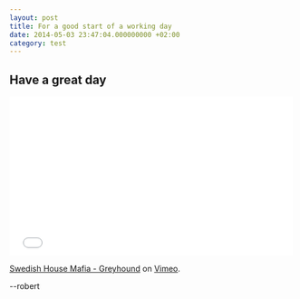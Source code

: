 ```yaml
---
layout: post
title: For a good start of a working day
date: 2014-05-03 23:47:04.000000000 +02:00
category: test
---
```

## Have a great day

<iframe src="//player.vimeo.com/video/126929963" width="500" height="281" frameborder="0" webkitallowfullscreen mozallowfullscreen allowfullscreen></iframe> 
<p>
  <a href="http://vimeo.com/126929963">Swedish House Mafia - Greyhound</a> on 
  <a href="https://vimeo.com">Vimeo</a>.
</p>

--robert